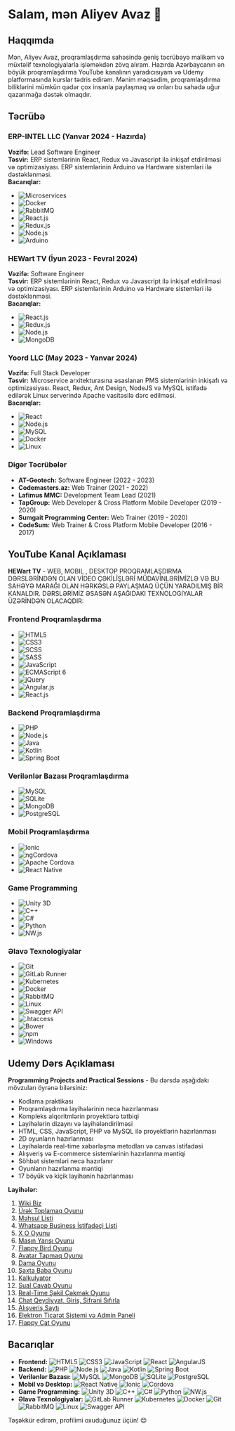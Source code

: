 # Salam, mən Aliyev Avaz 👋

## Haqqımda
Mən, Aliyev Avaz, proqramlaşdırma sahəsində geniş təcrübəyə malikəm və müxtəlif texnologiyalarla işləməkdən zövq alıram. Hazırda Azərbaycanın ən böyük proqramlaşdırma YouTube kanalının yaradıcısıyam və Udemy platformasında kurslar tədris edirəm. Mənim məqsədim, proqramlaşdırma biliklərini mümkün qədər çox insanla paylaşmaq və onları bu sahədə uğur qazanmağa dəstək olmaqdır.

## Təcrübə

### ERP-INTEL LLC (Yanvar 2024 - Hazırda)
**Vəzifə:** Lead Software Engineer  
**Təsvir:** ERP sistemlərinin React, Redux və Javascript ilə inkişaf etdirilməsi və optimizasiyası. ERP sistemlərinin Arduino və Hardware sistemləri ilə dəstəklənməsi.  
**Bacarıqlar:**
- ![Microservices](https://img.shields.io/badge/Microservices-FF6F00?style=for-the-badge&logo=Microservices&logoColor=white)
- ![Docker](https://img.shields.io/badge/Docker-2496ED?style=for-the-badge&logo=docker&logoColor=white)
- ![RabbitMQ](https://img.shields.io/badge/RabbitMQ-FF6600?style=for-the-badge&logo=RabbitMQ&logoColor=white)
- ![React.js](https://img.shields.io/badge/React-61DAFB?style=for-the-badge&logo=react&logoColor=black)
- ![Redux.js](https://img.shields.io/badge/Redux-764ABC?style=for-the-badge&logo=redux&logoColor=white)
- ![Node.js](https://img.shields.io/badge/Node.js-339933?style=for-the-badge&logo=node.js&logoColor=white)
- ![Arduino](https://img.shields.io/badge/Arduino-00979D?style=for-the-badge&logo=arduino&logoColor=white)

### HEWart TV (İyun 2023 - Fevral 2024)
**Vəzifə:** Software Engineer  
**Təsvir:** ERP sistemlərinin React, Redux və Javascript ilə inkişaf etdirilməsi və optimizasiyası. ERP sistemlərinin Arduino və Hardware sistemləri ilə dəstəklənməsi.  
**Bacarıqlar:**
- ![React.js](https://img.shields.io/badge/React-61DAFB?style=for-the-badge&logo=react&logoColor=black)
- ![Redux.js](https://img.shields.io/badge/Redux-764ABC?style=for-the-badge&logo=redux&logoColor=white)
- ![Node.js](https://img.shields.io/badge/Node.js-339933?style=for-the-badge&logo=node.js&logoColor=white)
- ![MongoDB](https://img.shields.io/badge/MongoDB-47A248?style=for-the-badge&logo=mongodb&logoColor=white)

### Yoord LLC (May 2023 - Yanvar 2024)
**Vəzifə:** Full Stack Developer  
**Təsvir:** Microservice arxitekturasına əsaslanan PMS sistemlərinin inkişafı və optimizasiyası. React, Redux, Ant Design, NodeJS və MySQL istifadə edilərək Linux serverində Apache vasitəsilə dərc edilməsi.  
**Bacarıqlar:**
- ![React](https://img.shields.io/badge/React-61DAFB?style=for-the-badge&logo=react&logoColor=black)
- ![Node.js](https://img.shields.io/badge/Node.js-339933?style=for-the-badge&logo=node.js&logoColor=white)
- ![MySQL](https://img.shields.io/badge/MySQL-4479A1?style=for-the-badge&logo=mysql&logoColor=white)
- ![Docker](https://img.shields.io/badge/Docker-2496ED?style=for-the-badge&logo=docker&logoColor=white)
- ![Linux](https://img.shields.io/badge/Linux-FCC624?style=for-the-badge&logo=linux&logoColor=black)

### Digər Təcrübələr
- **AT-Geotech:** Software Engineer (2022 - 2023)
- **Codemasters.az:** Web Trainer (2021 - 2022)
- **Lafimus MMC:** Development Team Lead (2021)
- **TapGroup:** Web Developer & Cross Platform Mobile Developer (2019 - 2020)
- **Sumgait Programming Center:** Web Trainer (2019 - 2020)
- **CodeSum:** Web Trainer & Cross Platform Mobile Developer (2016 - 2017)

## YouTube Kanal Açıklaması
**HEWart TV** - WEB, MOBIL , DESKTOP PROQRAMLAŞDIRMA DƏRSLƏRİNDƏN OLAN VİDEO ÇƏKİLİŞLƏRİ MÜDAVİNLƏRİMİZLƏ VƏ BU SAHƏYƏ MARAĞI OLAN HƏRKƏSLƏ PAYLAŞMAQ ÜÇÜN YARADILMIŞ BİR KANALDIR. DƏRSLƏRİMİZ ƏSASƏN AŞAĞIDAKI TEXNOLOGİYALAR ÜZƏRİNDƏN OLACAQDIR:

### Frontend Proqramlaşdırma
- ![HTML5](https://img.shields.io/badge/HTML5-E34F26?style=for-the-badge&logo=html5&logoColor=white) 
- ![CSS3](https://img.shields.io/badge/CSS3-1572B6?style=for-the-badge&logo=css3&logoColor=white)
- ![SCSS](https://img.shields.io/badge/SCSS-CC6699?style=for-the-badge&logo=sass&logoColor=white)
- ![SASS](https://img.shields.io/badge/SASS-CC6699?style=for-the-badge&logo=sass&logoColor=white)
- ![JavaScript](https://img.shields.io/badge/JavaScript-F7DF1E?style=for-the-badge&logo=javascript&logoColor=black)
- ![ECMAScript 6](https://img.shields.io/badge/ECMAScript_6-6F3E91?style=for-the-badge&logo=javascript&logoColor=white)
- ![jQuery](https://img.shields.io/badge/jQuery-0769AD?style=for-the-badge&logo=jquery&logoColor=white)
- ![Angular.js](https://img.shields.io/badge/Angular.js-E23237?style=for-the-badge&logo=angular&logoColor=white)
- ![React.js](https://img.shields.io/badge/React-61DAFB?style=for-the-badge&logo=react&logoColor=black)

### Backend Proqramlaşdırma
- ![PHP](https://img.shields.io/badge/PHP-777BB4?style=for-the-badge&logo=php&logoColor=white)
- ![Node.js](https://img.shields.io/badge/Node.js-339933?style=for-the-badge&logo=node.js&logoColor=white)
- ![Java](https://img.shields.io/badge/Java-007396?style=for-the-badge&logo=java&logoColor=white)
- ![Kotlin](https://img.shields.io/badge/Kotlin-0095D5?style=for-the-badge&logo=kotlin&logoColor=white)
- ![Spring Boot](https://img.shields.io/badge/Spring_Boot-6DB33F?style=for-the-badge&logo=spring-boot&logoColor=white)

### Verilənlər Bazası Proqramlaşdırma
- ![MySQL](https://img.shields.io/badge/MySQL-4479A1?style=for-the-badge&logo=mysql&logoColor=white)
- ![SQLite](https://img.shields.io/badge/SQLite-003B57?style=for-the-badge&logo=sqlite&logoColor=white)
- ![MongoDB](https://img.shields.io/badge/MongoDB-47A248?style=for-the-badge&logo=mongodb&logoColor=white)
- ![PostgreSQL](https://img.shields.io/badge/PostgreSQL-336791?style=for-the-badge&logo=postgresql&logoColor=white)

### Mobil Proqramlaşdırma
- ![Ionic](https://img.shields.io/badge/Ionic-3880FF?style=for-the-badge&logo=ionic&logoColor=white)
- ![ngCordova](https://img.shields.io/badge/ngCordova-FF7043?style=for-the-badge&logo=cordova&logoColor=white)
- ![Apache Cordova](https://img.shields.io/badge/Apache_Cordova-E8E8E8?style=for-the-badge&logo=apache-cordova&logoColor=black)
- ![React Native](https://img.shields.io/badge/React_Native-20232A?style=for-the-badge&logo=react&logoColor=61DAFB)

### Game Programming
- ![Unity 3D](https://img.shields.io/badge/Unity-000000?style=for-the-badge&logo=unity&logoColor=white)
- ![C++](https://img.shields.io/badge/C++-00599C?style=for-the-badge&logo=c%2B%2B&logoColor=white)
- ![C#](https://img.shields.io/badge/C%23-239120?style=for-the-badge&logo=c-sharp&logoColor=white)
- ![Python](https://img.shields.io/badge/Python-3776AB?style=for-the-badge&logo=python&logoColor=white)
- ![NW.js](https://img.shields.io/badge/NW.js-3C3C3C?style=for-the-badge&logo=nw.js&logoColor=white)

### Əlavə Texnologiyalar
- ![Git](https://img.shields.io/badge/Git-F05032?style=for-the-badge&logo=git&logoColor=white)
- ![GitLab Runner](https://img.shields.io/badge/GitLab_Runner-FC6D26?style=for-the-badge&logo=gitlab&logoColor=white)
- ![Kubernetes](https://img.shields.io/badge/Kubernetes-326CE5?style=for-the-badge&logo=kubernetes&logoColor=white)
- ![Docker](https://img.shields.io/badge/Docker-2496ED?style=for-the-badge&logo=docker&logoColor=white)
- ![RabbitMQ](https://img.shields.io/badge/RabbitMQ-FF6600?style=for-the-badge&logo=RabbitMQ&logoColor=white)
- ![Linux](https://img.shields.io/badge/Linux-FCC624?style=for-the-badge&logo=linux&logoColor=black)
- ![Swagger API](https://img.shields.io/badge/Swagger-85EA2D?style=for-the-badge&logo=swagger&logoColor=black)
- ![.htaccess](https://img.shields.io/badge/.htaccess-007ACC?style=for-the-badge&logo=apache&logoColor=white)
- ![Bower](https://img.shields.io/badge/Bower-FFCC2F?style=for-the-badge&logo=bower&logoColor=white)
- ![npm](https://img.shields.io/badge/npm-CB3837?style=for-the-badge&logo=npm&logoColor=white)
- ![Windows](https://img.shields.io/badge/Windows-0078D6?style=for-the-badge&logo=windows&logoColor=white)

## Udemy Dərs Açıklaması
**Programming Projects and Practical Sessions** - Bu dərsdə aşağıdakı mövzuları öyrənə bilərsiniz:

- Kodlama praktikası
- Proqramlaşdırma layihələrinin necə hazırlanması
- Kompleks alqoritmlərin proyektlərə tətbiqi
- Layihələrin dizaynı və layihələndirilməsi
- HTML, CSS, JavaScript, PHP və MySQL ilə proyektlərin hazırlanması
- 2D oyunların hazırlanması
- Layihələrdə real-time xəbərləşmə metodları və canvas istifadəsi
- Alışveriş və E-commerce sistemlərinin hazırlanma məntiqi
- Söhbət sistemləri necə hazırlanır
- Oyunların hazırlanma məntiqi
- 17 böyük və kiçik layihənin hazırlanması

**Layihələr:**
1. [Wiki Biz](https://github.com/avazalijamal/Wiki-We)
2. [Ürək Toplamaq Oyunu](https://github.com/avazalijamal/Heart-Collecting-Game)
3. [Məhsul Listi](https://github.com/avazalijamal/Product-List)
4. [Whatsapp Business İstifadəçi Listi](https://github.com/avazalijamal/Whatsapp-Business-User-List)
5. [X O Oyunu](https://github.com/avazalijamal/X-O-Game)
6. [Maşın Yarışı Oyunu](https://github.com/avazalijamal/Car-Racing-Game)
7. [Flappy Bird Oyunu](https://github.com/avazalijamal/Flappy-Bird-Game)
8. [Avatar Tapmaq Oyunu](https://github.com/avazalijamal/Avatar-Find-Game)
9. [Dama Oyunu](https://github.com/avazalijamal/Checkers-Game)
10. [Şaxta Baba Oyunu](https://github.com/avazalijamal/Santa-Game)
11. [Kalkulyator](https://github.com/avazalijamal/Calculator)
12. [Sual Cavab Oyunu](https://github.com/avazalijamal/Question-and-Answer-Game)
13. [Real-Time Şəkil Çəkmək Oyunu](https://github.com/avazalijamal/Real-Time-Drawing-Game)
14. [Chat Qeydiyyat, Giriş, Şifrəni Sıfırla](https://github.com/avazalijamal/Chat-Registration-Login-Reset-Password)
15. [Alışveriş Saytı](https://github.com/avazalijamal/Shopping-Site)
16. [Elektron Ticarət Sistemi və Admin Paneli](https://github.com/avazalijamal/Electronic-Trading-System-and-Admin-Panel)
17. [Flappy Cat Oyunu](https://github.com/avazalijamal/Flappy-Cat-Game)

## Bacarıqlar
- **Frontend:** ![HTML5](https://img.shields.io/badge/HTML5-E34F26?style=for-the-badge&logo=html5&logoColor=white) ![CSS3](https://img.shields.io/badge/CSS3-1572B6?style=for-the-badge&logo=css3&logoColor=white) ![JavaScript](https://img.shields.io/badge/JavaScript-F7DF1E?style=for-the-badge&logo=javascript&logoColor=black) ![React](https://img.shields.io/badge/React-61DAFB?style=for-the-badge&logo=react&logoColor=black) ![AngularJS](https://img.shields.io/badge/AngularJS-E23237?style=for-the-badge&logo=angular&logoColor=white)
- **Backend:** ![PHP](https://img.shields.io/badge/PHP-777BB4?style=for-the-badge&logo=php&logoColor=white) ![Node.js](https://img.shields.io/badge/Node.js-339933?style=for-the-badge&logo=node.js&logoColor=white) ![Java](https://img.shields.io/badge/Java-007396?style=for-the-badge&logo=java&logoColor=white) ![Kotlin](https://img.shields.io/badge/Kotlin-0095D5?style=for-the-badge&logo=kotlin&logoColor=white) ![Spring Boot](https://img.shields.io/badge/Spring_Boot-6DB33F?style=for-the-badge&logo=spring-boot&logoColor=white)
- **Verilənlər Bazası:** ![MySQL](https://img.shields.io/badge/MySQL-4479A1?style=for-the-badge&logo=mysql&logoColor=white) ![MongoDB](https://img.shields.io/badge/MongoDB-47A248?style=for-the-badge&logo=mongodb&logoColor=white) ![SQLite](https://img.shields.io/badge/SQLite-003B57?style=for-the-badge&logo=sqlite&logoColor=white) ![PostgreSQL](https://img.shields.io/badge/PostgreSQL-336791?style=for-the-badge&logo=postgresql&logoColor=white)
- **Mobil və Desktop:** ![React Native](https://img.shields.io/badge/React_Native-20232A?style=for-the-badge&logo=react&logoColor=61DAFB) ![Ionic](https://img.shields.io/badge/Ionic-3880FF?style=for-the-badge&logo=ionic&logoColor=white) ![Cordova](https://img.shields.io/badge/Cordova-000000?style=for-the-badge&logo=cordova&logoColor=white)
- **Game Programming:** ![Unity 3D](https://img.shields.io/badge/Unity-000000?style=for-the-badge&logo=unity&logoColor=white) ![C++](https://img.shields.io/badge/C++-00599C?style=for-the-badge&logo=c%2B%2B&logoColor=white) ![C#](https://img.shields.io/badge/C%23-239120?style=for-the-badge&logo=c-sharp&logoColor=white) ![Python](https://img.shields.io/badge/Python-3776AB?style=for-the-badge&logo=python&logoColor=white) ![NW.js](https://img.shields.io/badge/NW.js-3C3C3C?style=for-the-badge&logo=nw.js&logoColor=white)
- **Əlavə Texnologiyalar:** ![GitLab Runner](https://img.shields.io/badge/GitLab_Runner-FC6D26?style=for-the-badge&logo=gitlab&logoColor=white) ![Kubernetes](https://img.shields.io/badge/Kubernetes-326CE5?style=for-the-badge&logo=kubernetes&logoColor=white) ![Docker](https://img.shields.io/badge/Docker-2496ED?style=for-the-badge&logo=docker&logoColor=white) ![Git](https://img.shields.io/badge/Git-F05032?style=for-the-badge&logo=git&logoColor=white) ![RabbitMQ](https://img.shields.io/badge/RabbitMQ-FF6600?style=for-the-badge&logo=RabbitMQ&logoColor=white) ![Linux](https://img.shields.io/badge/Linux-FCC624?style=for-the-badge&logo=linux&logoColor=black) ![Swagger API](https://img.shields.io/badge/Swagger-85EA2D?style=for-the-badge&logo=swagger&logoColor=black)

Təşəkkür edirəm, profilimi oxuduğunuz üçün! 😊

